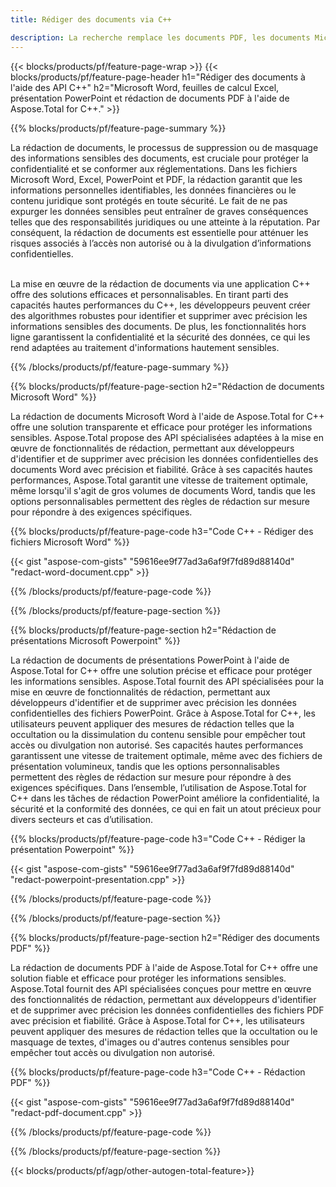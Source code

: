 ```yaml
---
title: Rédiger des documents via C++ 

description: La recherche remplace les documents PDF, les documents Microsoft Word, les feuilles de calcul Excel et les données de présentations PowerPoint via une application C++. Code C++ répertorié
---
```


{{< blocks/products/pf/feature-page-wrap >}}
{{< blocks/products/pf/feature-page-header h1="Rédiger des documents à l'aide des API C++" h2="Microsoft Word, feuilles de calcul Excel, présentation PowerPoint et rédaction de documents PDF à l'aide de Aspose.Total for C++." >}}

{{% blocks/products/pf/feature-page-summary %}}

La rédaction de documents, le processus de suppression ou de masquage des informations sensibles des documents, est cruciale pour protéger la confidentialité et se conformer aux réglementations. Dans les fichiers Microsoft Word, Excel, PowerPoint et PDF, la rédaction garantit que les informations personnelles identifiables, les données financières ou le contenu juridique sont protégés en toute sécurité. Le fait de ne pas expurger les données sensibles peut entraîner de graves conséquences telles que des responsabilités juridiques ou une atteinte à la réputation. Par conséquent, la rédaction de documents est essentielle pour atténuer les risques associés à l’accès non autorisé ou à la divulgation d’informations confidentielles.<br /><br />

La mise en œuvre de la rédaction de documents via une application C++ offre des solutions efficaces et personnalisables. En tirant parti des capacités hautes performances du C++, les développeurs peuvent créer des algorithmes robustes pour identifier et supprimer avec précision les informations sensibles des documents. De plus, les fonctionnalités hors ligne garantissent la confidentialité et la sécurité des données, ce qui les rend adaptées au traitement d'informations hautement sensibles. 

{{% /blocks/products/pf/feature-page-summary  %}}

{{% blocks/products/pf/feature-page-section  h2="Rédaction de documents Microsoft Word" %}}

La rédaction de documents Microsoft Word à l'aide de Aspose.Total for C++ offre une solution transparente et efficace pour protéger les informations sensibles. Aspose.Total propose des API spécialisées adaptées à la mise en œuvre de fonctionnalités de rédaction, permettant aux développeurs d'identifier et de supprimer avec précision les données confidentielles des documents Word avec précision et fiabilité. Grâce à ses capacités hautes performances, Aspose.Total garantit une vitesse de traitement optimale, même lorsqu'il s'agit de gros volumes de documents Word, tandis que les options personnalisables permettent des règles de rédaction sur mesure pour répondre à des exigences spécifiques.

{{% blocks/products/pf/feature-page-code h3="Code C++ - Rédiger des fichiers Microsoft Word" %}}

{{< gist "aspose-com-gists" "59616ee9f77ad3a6af9f7fd89d88140d" "redact-word-document.cpp" >}}

{{% /blocks/products/pf/feature-page-code  %}}

{{% /blocks/products/pf/feature-page-section %}}

{{% blocks/products/pf/feature-page-section  h2="Rédaction de présentations Microsoft Powerpoint" %}}

La rédaction de documents de présentations PowerPoint à l'aide de Aspose.Total for C++ offre une solution précise et efficace pour protéger les informations sensibles. Aspose.Total fournit des API spécialisées pour la mise en œuvre de fonctionnalités de rédaction, permettant aux développeurs d'identifier et de supprimer avec précision les données confidentielles des fichiers PowerPoint. Grâce à Aspose.Total for C++, les utilisateurs peuvent appliquer des mesures de rédaction telles que la occultation ou la dissimulation du contenu sensible pour empêcher tout accès ou divulgation non autorisé. Ses capacités hautes performances garantissent une vitesse de traitement optimale, même avec des fichiers de présentation volumineux, tandis que les options personnalisables permettent des règles de rédaction sur mesure pour répondre à des exigences spécifiques. Dans l’ensemble, l’utilisation de Aspose.Total for C++ dans les tâches de rédaction PowerPoint améliore la confidentialité, la sécurité et la conformité des données, ce qui en fait un atout précieux pour divers secteurs et cas d’utilisation.

{{% blocks/products/pf/feature-page-code h3="Code C++ - Rédiger la présentation Powerpoint" %}}

{{< gist "aspose-com-gists" "59616ee9f77ad3a6af9f7fd89d88140d" "redact-powerpoint-presentation.cpp" >}}

{{% /blocks/products/pf/feature-page-code  %}}

{{% /blocks/products/pf/feature-page-section %}}


{{% blocks/products/pf/feature-page-section  h2="Rédiger des documents PDF" %}}

La rédaction de documents PDF à l'aide de Aspose.Total for C++ offre une solution fiable et efficace pour protéger les informations sensibles. Aspose.Total fournit des API spécialisées conçues pour mettre en œuvre des fonctionnalités de rédaction, permettant aux développeurs d'identifier et de supprimer avec précision les données confidentielles des fichiers PDF avec précision et fiabilité. Grâce à Aspose.Total for C++, les utilisateurs peuvent appliquer des mesures de rédaction telles que la occultation ou le masquage de textes, d'images ou d'autres contenus sensibles pour empêcher tout accès ou divulgation non autorisé.

{{% blocks/products/pf/feature-page-code h3="Code C++ - Rédaction PDF" %}}

{{< gist "aspose-com-gists" "59616ee9f77ad3a6af9f7fd89d88140d" "redact-pdf-document.cpp" >}}

{{% /blocks/products/pf/feature-page-code  %}}

{{% /blocks/products/pf/feature-page-section %}}

{{< blocks/products/pf/agp/other-autogen-total-feature>}}